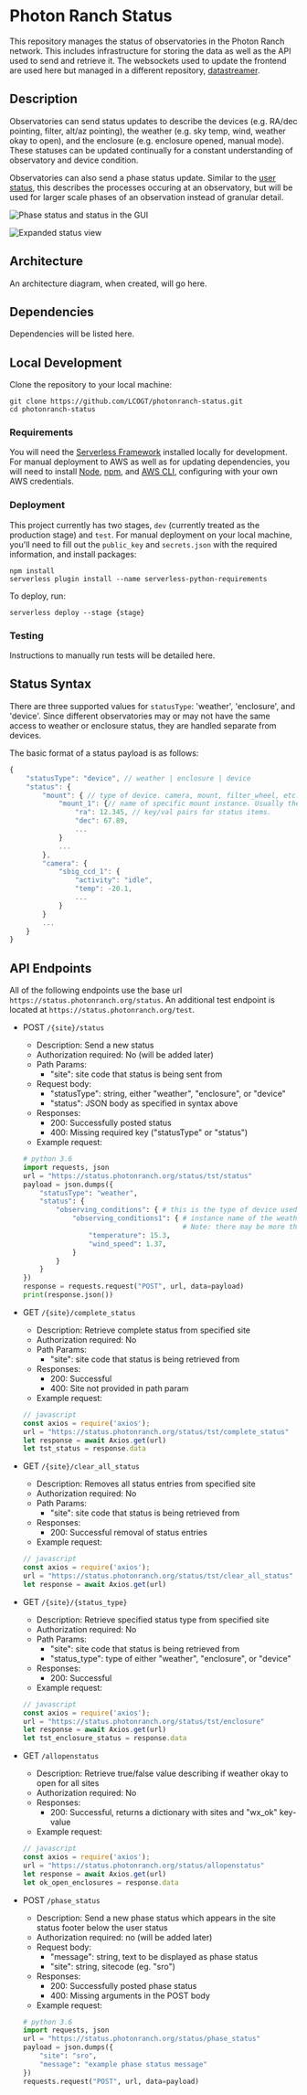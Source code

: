 # Photon Ranch Status

This repository manages the status of observatories in the Photon Ranch network. 
This includes infrastructure for storing the data as well as the API used to send and retrieve it. 
The websockets used to update the frontend are used here but managed in a different repository, [datastreamer](https://github.com/LCOGT/datastreamer).

## Description

Observatories can send status updates to describe the devices (e.g. RA/dec pointing, filter, 
alt/az pointing), the weather (e.g. sky temp, wind, weather okay to open), and the enclosure 
(e.g. enclosure opened, manual mode). These statuses can be updated continually for a constant 
understanding of observatory and device condition.

Observatories can also send a phase status update. Similar to the [user status](https://github.com/LCOGT/photonranch-userstatus), 
this describes the processes occuring at an observatory, but will be used for larger scale phases 
of an observation instead of granular detail.

![Phase status and status in the GUI](images/status_and_phase.png)

![Expanded status view](images/expanded_status.png)

## Architecture

An architecture diagram, when created, will go here.

## Dependencies

Dependencies will be listed here.

## Local Development

Clone the repository to your local machine:

```
git clone https://github.com/LCOGT/photonranch-status.git
cd photonranch-status
```

### Requirements

You will need the [Serverless Framework](https://www.serverless.com/framework/docs/getting-started) 
installed locally for development. For manual deployment to AWS as well as for updating dependencies, 
you will need to install [Node](https://nodejs.org/en/), 
[npm](https://docs.npmjs.com/downloading-and-installing-node-js-and-npm), 
and [AWS CLI](https://docs.aws.amazon.com/cli/latest/userguide/getting-started-install.html), 
configuring with your own AWS credentials.

### Deployment

This project currently has two stages, `dev` (currently treated as the production stage) and `test`. 
For manual deployment on your local machine, you'll need to fill out the 
`public_key` and `secrets.json` with the required information, and install packages:

```
npm install
serverless plugin install --name serverless-python-requirements
```

To deploy, run:

```
serverless deploy --stage {stage}
```

### Testing

Instructions to manually run tests will be detailed here.

## Status Syntax

There are three supported values for `statusType`: 'weather', 'enclosure', and 'device'. Since different observatories 
may or may not have the same access to weather or enclosure status, they are handled separate from devices. 

The basic format of a status payload is as follows: 

```javascript
{
    "statusType": "device", // weather | enclosure | device
    "status": {
        "mount": { // type of device. camera, mount, filter_wheel, etc.
            "mount_1": {// name of specific mount instance. Usually there is just one of each device type.
                "ra": 12.345, // key/val pairs for status items.
                "dec": 67.89,
                ...
            } 
            ...
        },
        "camera": {
            "sbig_ccd_1": {
                "activity": "idle",
                "temp": -20.1, 
                ...
            }
        }
        ...
    }
}
```
## API Endpoints

All of the following endpoints use the base url `https://status.photonranch.org/status`. 
An additional test endpoint is located at `https://status.photonranch.org/test`.


- POST `/{site}/status`
    - Description: Send a new status
    - Authorization required: No (will be added later)
    - Path Params:
        - "site": site code that status is being sent from
    - Request body: 
        - "statusType": string, either "weather", "enclosure", or "device"
        - "status": JSON body as specified in syntax above
    - Responses: 
        - 200: Successfully posted status
        - 400: Missing required key ("statusType" or "status")
    - Example request:
    ```python
    # python 3.6
    import requests, json
    url = "https://status.photonranch.org/status/tst/status"
    payload = json.dumps({
        "statusType": "weather",
        "status": {
            "observing_conditions": { # this is the type of device used for weather data
                "observing_conditions1": { # instance name of the weather device.  
                                           # Note: there may be more than one weather device.
                    "temperature": 15.3,
                    "wind_speed": 1.37,
                }
            }
        }
    })
    response = requests.request("POST", url, data=payload)
    print(response.json())
    ```

- GET `/{site}/complete_status`
    - Description: Retrieve complete status from specified site
    - Authorization required: No
    - Path Params:
      - "site": site code that status is being retrieved from
    - Responses: 
      - 200: Successful
      - 400: Site not provided in path param
    - Example request:
    ```javascript
    // javascript
    const axios = require('axios');
    url = "https://status.photonranch.org/status/tst/complete_status"
    let response = await Axios.get(url)
    let tst_status = response.data
    ```  

- GET `/{site}/clear_all_status`
    - Description: Removes all status entries from specified site
    - Authorization required: No
    - Path Params:
      - "site": site code that status is being retrieved from 
    - Responses: 
      - 200: Successful removal of status entries
    - Example request:
    ```javascript
    // javascript
    const axios = require('axios');
    url = "https://status.photonranch.org/status/tst/clear_all_status"
    let response = await Axios.get(url)
    ```  

- GET `/{site}/{status_type}`
    - Description: Retrieve specified status type from specified site
    - Authorization required: No
    - Path Params:
      - "site": site code that status is being retrieved from
      - "status_type": type of either "weather", "enclosure", or "device"
    - Responses: 
      - 200: Successful
    - Example request:  
    ```javascript
    // javascript
    const axios = require('axios');
    url = "https://status.photonranch.org/status/tst/enclosure"
    let response = await Axios.get(url)
    let tst_enclosure_status = response.data
    ```  

- GET `/allopenstatus`
    - Description: Retrieve true/false value describing if weather okay to open for all sites
    - Authorization required: No
    - Responses: 
      - 200: Successful, returns a dictionary with sites and "wx_ok" key-value
    - Example request: 
    ```javascript
    // javascript
    const axios = require('axios');
    url = "https://status.photonranch.org/status/allopenstatus"
    let response = await Axios.get(url)
    let ok_open_enclosures = response.data
    ```     

- POST `/phase_status`
    - Description: Send a new phase status which appears in the site status footer below the user status
    - Authorization required: no (will be added later)
    - Request body: 
        - "message": string, text to be displayed as phase status
        - "site": string, sitecode (eg. "sro")
    - Responses: 
      - 200: Successfully posted phase status
      - 400: Missing arguments in the POST body
    - Example request:
    ```python
    # python 3.6
    import requests, json
    url = "https://status.photonranch.org/status/phase_status"
    payload = json.dumps({
        "site": "sro",
        "message": "example phase status message"
    })
    requests.request("POST", url, data=payload)
    ```
